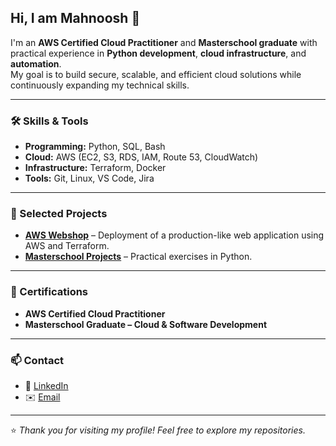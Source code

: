## Hi, I am Mahnoosh 👋

I'm an **AWS Certified Cloud Practitioner** and **Masterschool graduate** with practical experience in **Python development**, **cloud infrastructure**, and **automation**.  
My goal is to build secure, scalable, and efficient cloud solutions while continuously expanding my technical skills.

---

### 🛠️ Skills & Tools
- **Programming:** Python, SQL, Bash  
- **Cloud:** AWS (EC2, S3, RDS, IAM, Route 53, CloudWatch)  
- **Infrastructure:** Terraform, Docker  
- **Tools:** Git, Linux, VS Code, Jira  

---

### 🚀 Selected Projects
- **[AWS Webshop]([https://github.com/mmahnoosh/AWS_grocery])** – Deployment of a production-like web application using AWS and Terraform.  
- **[Masterschool Projects](http://github.com/mmahnoosh/moviweb_app)** – Practical exercises in Python.  

---

### 📜 Certifications
- **AWS Certified Cloud Practitioner**  
- **Masterschool Graduate – Cloud & Software Development**

---

### 📫 Contact
- 💼 [LinkedIn](https://www.linkedin.com/in/mahnoosh-montazer/)  
- ✉️ [Email](mailto:montazer_mahnoosh@gmx.de)

---

⭐️ *Thank you for visiting my profile! Feel free to explore my repositories.*

